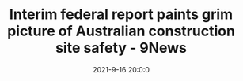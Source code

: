 ---
"title": "Interim federal report paints grim picture of Australian construction site safety - 9News"
"date": "2021-9-16 20:0:0"
"feed_name": "GOOGLENEWSCONSTRUCTION"
"feed_website": "https://news.google.com/search?q=construction%2Bincident&hl=en-US&gl=US&ceid=US:en"
"feed_rss": "https://news.google.com/rss/search?q=construction%2Bincident&hl=en-US&gl=US&ceid=US:en"
"link": "https://www.9news.com.au/national/construction-site-injury-and-incident-report-from-federal-safety-commissioner-paints-grim-picture-of-industry/61c4e650-ea48-4e05-8c2f-f3ec07be4390"
"file": "_posts/2021-1-1-aa75b4c238f5600ea8e21644fb9053beaf987778.md"
"accident": "0"
"drilling": "0"
"dead": "0"
"injured": "0"
"where": "unknown site"
---